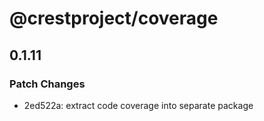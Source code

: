 # @crestproject/coverage

## 0.1.11
### Patch Changes

- 2ed522a: extract code coverage into separate package
